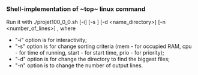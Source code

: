 ### Shell-implementation of ~top~ linux command

Run it with
./projet100_0_0.sh [-i] [-s <criteria>] [-d <name_directory>] [-n
<number_of_lines>]
, where 
 - "-i" option is for interactivity;
 - "-s" option is for change sorting criteria (mem - for occupied RAM, cpu - for time of running,
   start - for start time, prio - for priority);
 - "-d" option is for change the directory to find the biggest files;
 - "-n" option is to change the number of output lines.

